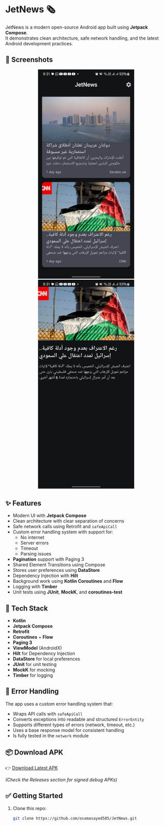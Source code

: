 # JetNews 🗞️

JetNews is a modern open-source Android app built using **Jetpack Compose**.  
It demonstrates clean architecture, safe network handling, and the latest Android development practices.

## 📱 Screenshots

<div align="center">
  <img src="screenshots/home_screen.jpeg" width="300" />
  <img src="screenshots/details_screen.jpeg" width="300" />
</div>

## ✨ Features

- Modern UI with **Jetpack Compose**  
- Clean architecture with clear separation of concerns  
- Safe network calls using Retrofit and `safeApiCall`  
- Custom error handling system with support for:  
  - No internet  
  - Server errors  
  - Timeout  
  - Parsing issues  
- **Pagination** support with Paging 3  
- Shared Element Transitions using Compose  
- Stores user preferences using **DataStore**  
- Dependency Injection with **Hilt**  
- Background work using **Kotlin Coroutines** and **Flow**  
- Logging with **Timber**  
- Unit tests using **JUnit**, **MockK**, and **coroutines-test**  

## 🧱 Tech Stack

- **Kotlin**  
- **Jetpack Compose**  
- **Retrofit**  
- **Coroutines** + **Flow**  
- **Paging 3**  
- **ViewModel** (AndroidX)  
- **Hilt** for Dependency Injection  
- **DataStore** for local preferences  
- **JUnit** for unit testing  
- **MockK** for mocking  
- **Timber** for logging  

## 🧰 Error Handling

The app uses a custom error handling system that:

- Wraps API calls with `safeApiCall`  
- Converts exceptions into readable and structured `ErrorEntity`  
- Supports different types of errors (network, timeout, etc.)  
- Uses a base response model for consistent handling  
- Is fully tested in the `network` module  

## 📦 Download APK

👉 [Download Latest APK](https://github.com/osamasayed585/JetNews/releases/latest)  

*(Check the Releases section for signed debug APKs)*  

## ✅ Getting Started

1. Clone this repo:
   ```bash
   git clone https://github.com/osamasayed585/JetNews.git

